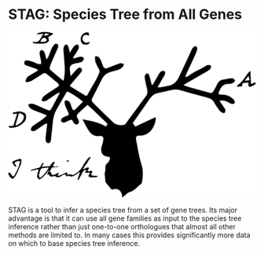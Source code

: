 # STAG: Species Tree from All Genes

![STAG logo](STAG_logo.png)

STAG is a tool to infer a species tree from a set of gene trees. Its major advantage is that it can use all gene families as input to the species tree inference rather than just one-to-one orthologues that almost all other methods are limited to. In many cases this provides significantly more data on which to base species tree inference. 

